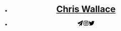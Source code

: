 <header class="navigation">
  <ul>
    <li><h1><a href="/">Chris Wallace</a></h1></li>
    <li><a href="mailto:chris@ultradao.org" target="_blank" class="social-button"><svg width="18" height="18" viewBox="0 0 24 24" xmlns="http://www.w3.org/2000/svg"><title/><path d="M22.984.638a.5.5,0,0,0-.718-.559L1.783,10.819a1.461,1.461,0,0,0-.1,2.527h0l4.56,2.882a.25.25,0,0,0,.3-.024L18.7,5.336a.249.249,0,0,1,.361.342L9.346,17.864a.25.25,0,0,0,.062.367L15.84,22.3a1.454,1.454,0,0,0,2.19-.895Z"/><path d="M7.885,19.182a.251.251,0,0,0-.385.211c0,1.056,0,3.585,0,3.585a1,1,0,0,0,1.707.707l2.018-2.017a.251.251,0,0,0-.043-.388Z"/></svg></a><a class="social-button" href="https://instagram.com/chriswallace7/"><svg height="18" style="fill-rule:evenodd;clip-rule:evenodd;stroke-linejoin:round;stroke-miterlimit:2;" version="1.1" viewBox="0 0 600 600" width="18" xml:space="preserve" xmlns="http://www.w3.org/2000/svg" xmlns:serif="http://www.serif.com/" xmlns:xlink="http://www.w3.org/1999/xlink"><g transform="matrix(1.01619,0,0,1.01619,44,43.8384)"><path d="M251.921,0.159C183.503,0.159 174.924,0.449 148.054,1.675C121.24,2.899 102.927,7.157 86.902,13.385C70.336,19.823 56.287,28.437 42.282,42.442C28.277,56.447 19.663,70.496 13.225,87.062C6.997,103.086 2.739,121.399 1.515,148.213C0.289,175.083 0,183.662 0,252.08C0,320.497 0.289,329.076 1.515,355.946C2.739,382.76 6.997,401.073 13.225,417.097C19.663,433.663 28.277,447.712 42.282,461.718C56.287,475.723 70.336,484.337 86.902,490.775C102.927,497.002 121.24,501.261 148.054,502.484C174.924,503.71 183.503,504 251.921,504C320.338,504 328.917,503.71 355.787,502.484C382.601,501.261 400.914,497.002 416.938,490.775C433.504,484.337 447.553,475.723 461.559,461.718C475.564,447.712 484.178,433.663 490.616,417.097C496.843,401.073 501.102,382.76 502.325,355.946C503.551,329.076 503.841,320.497 503.841,252.08C503.841,183.662 503.551,175.083 502.325,148.213C501.102,121.399 496.843,103.086 490.616,87.062C484.178,70.496 475.564,56.447 461.559,42.442C447.553,28.437 433.504,19.823 416.938,13.385C400.914,7.157 382.601,2.899 355.787,1.675C328.917,0.449 320.338,0.159 251.921,0.159ZM251.921,45.551C319.186,45.551 327.154,45.807 353.718,47.019C378.28,48.14 391.619,52.244 400.496,55.693C412.255,60.263 420.647,65.723 429.462,74.538C438.278,83.353 443.737,91.746 448.307,103.504C451.757,112.381 455.861,125.72 456.981,150.282C458.193,176.846 458.45,184.814 458.45,252.08C458.45,319.345 458.193,327.313 456.981,353.877C455.861,378.439 451.757,391.778 448.307,400.655C443.737,412.414 438.278,420.806 429.462,429.621C420.647,438.437 412.255,443.896 400.496,448.466C391.619,451.916 378.28,456.02 353.718,457.14C327.158,458.352 319.191,458.609 251.921,458.609C184.65,458.609 176.684,458.352 150.123,457.14C125.561,456.02 112.222,451.916 103.345,448.466C91.586,443.896 83.194,438.437 74.378,429.621C65.563,420.806 60.103,412.414 55.534,400.655C52.084,391.778 47.98,378.439 46.859,353.877C45.647,327.313 45.391,319.345 45.391,252.08C45.391,184.814 45.647,176.846 46.859,150.282C47.98,125.72 52.084,112.381 55.534,103.504C60.103,91.746 65.563,83.353 74.378,74.538C83.194,65.723 91.586,60.263 103.345,55.693C112.222,52.244 125.561,48.14 150.123,47.019C176.687,45.807 184.655,45.551 251.921,45.551Z" style="fill-rule:nonzero;"/><path d="M251.921,336.053C205.543,336.053 167.947,298.457 167.947,252.08C167.947,205.702 205.543,168.106 251.921,168.106C298.298,168.106 335.894,205.702 335.894,252.08C335.894,298.457 298.298,336.053 251.921,336.053ZM251.921,122.715C180.474,122.715 122.556,180.633 122.556,252.08C122.556,323.526 180.474,381.444 251.921,381.444C323.367,381.444 381.285,323.526 381.285,252.08C381.285,180.633 323.367,122.715 251.921,122.715Z" style="fill-rule:nonzero;"/><path d="M416.627,117.604C416.627,134.3 403.092,147.834 386.396,147.834C369.701,147.834 356.166,134.3 356.166,117.604C356.166,100.908 369.701,87.374 386.396,87.374C403.092,87.374 416.627,100.908 416.627,117.604Z" style="fill-rule:nonzero;"/></g></svg></a><a class="social-button" href="https://twitter.com/chriswallace/" target="_blank"><svg height="18" style="fill-rule:evenodd;clip-rule:evenodd;stroke-linejoin:round;stroke-miterlimit:2;" version="1.1" viewBox="0 0 512 512" width="18" xml:space="preserve" xmlns="http://www.w3.org/2000/svg" xmlns:serif="http://www.serif.com/" xmlns:xlink="http://www.w3.org/1999/xlink"><path d="M161.014,464.013c193.208,0 298.885,-160.071 298.885,-298.885c0,-4.546 0,-9.072 -0.307,-13.578c20.558,-14.871 38.305,-33.282 52.408,-54.374c-19.171,8.495 -39.51,14.065 -60.334,16.527c21.924,-13.124 38.343,-33.782 46.182,-58.102c-20.619,12.235 -43.18,20.859 -66.703,25.498c-19.862,-21.121 -47.602,-33.112 -76.593,-33.112c-57.682,0 -105.145,47.464 -105.145,105.144c0,8.002 0.914,15.979 2.722,23.773c-84.418,-4.231 -163.18,-44.161 -216.494,-109.752c-27.724,47.726 -13.379,109.576 32.522,140.226c-16.715,-0.495 -33.071,-5.005 -47.677,-13.148l0,1.331c0.014,49.814 35.447,93.111 84.275,102.974c-15.464,4.217 -31.693,4.833 -47.431,1.802c13.727,42.685 53.311,72.108 98.14,72.95c-37.19,29.227 -83.157,45.103 -130.458,45.056c-8.358,-0.016 -16.708,-0.522 -25.006,-1.516c48.034,30.825 103.94,47.18 161.014,47.104" style="fill-rule:nonzero;"/></svg></a></li>
  </ul>
</header>
